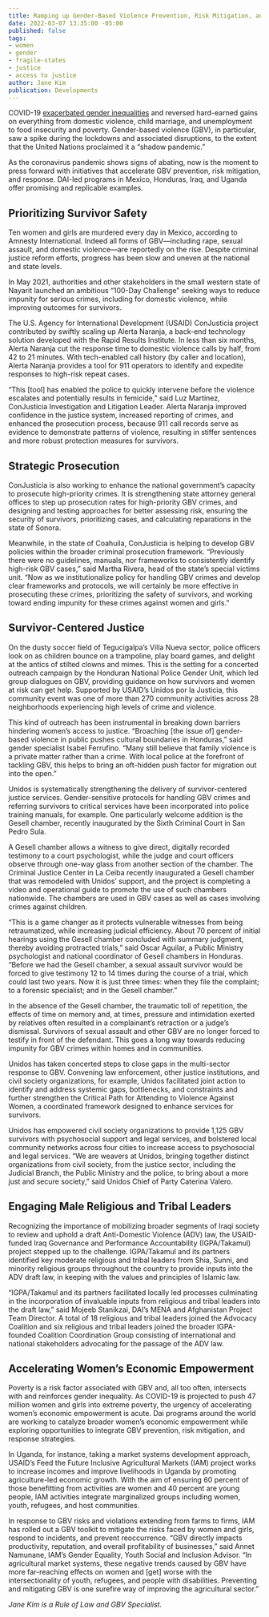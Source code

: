 ```yaml
---
title: Ramping up Gender-Based Violence Prevention, Risk Mitigation, and Response
date: 2022-03-07 13:35:00 -05:00
published: false
tags:
- women
- gender
- fragile-states
- justice
- access to justice
author: Jane Kim
publication: Developments
---
```


COVID-19 [exacerbated gender inequalities](https://dai-global-developments.com/articles/gender-based-violence-on-rise-in-covid-19-era) and reversed hard-earned gains on everything from domestic violence, child marriage, and unemployment to food insecurity and poverty. Gender-based violence (GBV), in particular, saw a spike during the lockdowns and associated disruptions, to the extent that the United Nations proclaimed it a “shadow pandemic.”
 
As the coronavirus pandemic shows signs of abating, now is the moment to press forward with initiatives that accelerate GBV prevention, risk mitigation, and response. DAI-led programs in Mexico, Honduras, Iraq, and Uganda offer promising and replicable examples.






## Prioritizing Survivor Safety 

Ten women and girls are murdered every day in Mexico, according to Amnesty International. Indeed all forms of GBV—including rape, sexual assault, and domestic violence—are reportedly on the rise. Despite criminal justice reform efforts, progress has been slow and uneven at the national and state levels. 

In May 2021, authorities and other stakeholders in the small western state of Nayarit launched an ambitious “100-Day Challenge” seeking ways to reduce impunity for serious crimes, including for domestic violence, while improving outcomes for survivors.

The U.S. Agency for International Development (USAID) ConJusticia project contributed by swiftly scaling up Alerta Naranja, a back-end technology solution developed with the Rapid Results Institute. In less than six months, Alerta Naranja cut the response time to domestic violence calls by half, from 42 to 21 minutes. With tech-enabled call history (by caller and location), Alerta Naranja provides a tool for 911 operators to identify and expedite responses to high-risk repeat cases. 

“This [tool] has enabled the police to quickly intervene before the violence escalates and potentially results in femicide,” said Luz Martinez, ConJusticia Investigation and Litigation Leader. Alerta Naranja improved confidence in the justice system, increased reporting of crimes, and enhanced the prosecution process, because 911 call records serve as evidence to demonstrate patterns of violence, resulting in stiffer sentences and more robust protection measures for survivors. 

## Strategic Prosecution 

ConJusticia is also working to enhance the national government’s capacity to prosecute high-priority crimes. It is strengthening state attorney general offices to step up prosecution rates for high-priority GBV crimes, and designing and testing approaches for better assessing risk, ensuring the security of survivors, prioritizing cases, and calculating reparations in the state of Sonora.

Meanwhile, in the state of Coahuila, ConJusticia is helping to develop GBV policies within the broader criminal prosecution framework. “Previously there were no guidelines, manuals, nor frameworks to consistently identify high-risk GBV cases,” said Martha Rivera, head of the state’s special victims unit. “Now as we institutionalize policy for handling GBV crimes and develop clear frameworks and protocols, we will certainly be more effective in prosecuting these crimes, prioritizing the safety of survivors, and working toward ending impunity for these crimes against women and girls.”
 
## Survivor-Centered Justice

On the dusty soccer field of Tegucigalpa’s Villa Nueva sector, police officers look on as children bounce on a trampoline, play board games, and delight at the antics of stilted clowns and mimes. This is the setting for a concerted outreach campaign by the Honduran National Police Gender Unit, which led group dialogues on GBV, providing guidance on how survivors and women at risk can get help. Supported by USAID’s Unidos por la Justicia, this community event was one of more than 270 community activities across 28 neighborhoods experiencing high levels of crime and violence.       

This kind of outreach has been instrumental in breaking down barriers hindering women’s access to justice. “Broaching [the issue of] gender-based violence in public pushes cultural boundaries in Honduras,” said gender specialist Isabel Ferrufino. “Many still believe that family violence is a private matter rather than a crime. With local police at the forefront of tackling GBV, this helps to bring an oft-hidden push factor for migration out into the open.” 

Unidos is systematically strengthening the delivery of survivor-centered justice services. Gender-sensitive protocols for handling GBV crimes and referring survivors to critical services have been incorporated into police training manuals, for example. One particularly welcome addition is the Gesell chamber, recently inaugurated by the Sixth Criminal Court in San Pedro Sula.

A Gesell chamber allows a witness to give direct, digitally recorded testimony to a court psychologist, while the judge and court officers observe through one-way glass from another section of the chamber. The Criminal Justice Center in La Ceiba recently inaugurated a Gesell chamber that was remodeled with Unidos’ support, and the project is completing a video and operational guide to promote the use of such chambers nationwide. The chambers are used in GBV cases as well as cases involving crimes against children. 

“This is a game changer as it protects vulnerable witnesses from being retraumatized, while increasing judicial efficiency. About 70 percent of initial hearings using the Gesell chamber concluded with summary judgment, thereby avoiding protracted trials,” said Oscar Aguilar, a Public Ministry psychologist and national coordinator of Gesell chambers in Honduras. “Before we had the Gesell chamber, a sexual assault survivor would be forced to give testimony 12 to 14 times during the course of a trial, which could last two years. Now it is just three times: when they file the complaint; to a forensic specialist; and in the Gesell chamber.”

In the absence of the Gesell chamber, the traumatic toll of repetition, the effects of time on memory and, at times, pressure and intimidation exerted by relatives often resulted in a complainant’s retraction or a judge’s dismissal. Survivors of sexual assault and other GBV are no longer forced to testify in front of the defendant. This goes a long way towards reducing impunity for GBV crimes within homes and in communities.    
  
Unidos has taken concerted steps to close gaps in the multi-sector response to GBV. Convening law enforcement, other justice institutions, and civil society organizations, for example, Unidos facilitated joint action to identify and address systemic gaps, bottlenecks, and constraints and further strengthen the Critical Path for Attending to Violence Against Women, a coordinated framework designed to enhance services for survivors. 

Unidos has empowered civil society organizations to provide 1,125 GBV survivors with psychosocial support and legal services, and bolstered local community networks across four cities to increase access to psychosocial and legal services. “We are weavers at Unidos, bringing together distinct organizations from civil society, from the justice sector, including the Judicial Branch, the Public Ministry and the police, to bring about a more just and secure society,” said Unidos Chief of Party Caterina Valero.

## Engaging Male Religious and Tribal Leaders 

Recognizing the importance of mobilizing broader segments of Iraqi society to review and uphold a draft Anti-Domestic Violence (ADV) law, the USAID-funded Iraq Governance and Performance Accountability (IGPA/Takamul) project stepped up to the challenge. IGPA/Takamul and its partners identified key moderate religious and tribal leaders from Shia, Sunni, and minority religious groups throughout the country to provide inputs into the ADV draft law, in keeping with the values and principles of Islamic law. 

“IGPA/Takamul and its partners facilitated locally led processes culminating in the incorporation of invaluable inputs from religious and tribal leaders into the draft law,” said Mojeeb Stanikzai, DAI’s MENA and Afghanistan Project Team Director. A total of 18 religious and tribal leaders joined the Advocacy Coalition and six religious and tribal leaders joined the broader IGPA-founded Coalition Coordination Group consisting of international and national stakeholders advocating for the passage of the ADV law.      
          
## Accelerating Women’s Economic Empowerment 

Poverty is a risk factor associated with GBV and, all too often, intersects with and reinforces gender inequality. As COVID-19 is projected to push 47 million women and girls into extreme poverty, the urgency of accelerating women’s economic empowerment is acute. Dai programs around the world are working to catalyze broader women’s economic empowerment while exploring opportunities to integrate GBV prevention, risk mitigation, and response strategies.    

In Uganda, for instance, taking a market systems development approach, USAID’s Feed the Future Inclusive Agricultural Markets (IAM) project works to increase incomes and improve livelihoods in Uganda by promoting agriculture-led economic growth. With the aim of ensuring 60 percent of those benefitting from activities are women and 40 percent are young people, IAM activities integrate marginalized groups including women, youth, refugees, and host communities. 

In response to GBV risks and violations extending from farms to firms, IAM has rolled out a GBV toolkit to mitigate the risks faced by women and girls, respond to incidents, and prevent reoccurrence. “GBV directly impacts productivity, reputation, and overall profitability of businesses,” said Annet Namunane, IAM’s Gender Equality, Youth Social and Inclusion Advisor. “In agricultural market systems, these negative trends caused by GBV have more far-reaching effects on women and [get] worse with the intersectionality of youth, refugees, and people with disabilities. Preventing and mitigating GBV is one surefire way of improving the agricultural sector.”
  
*Jane Kim is a Rule of Law and GBV Specialist.*